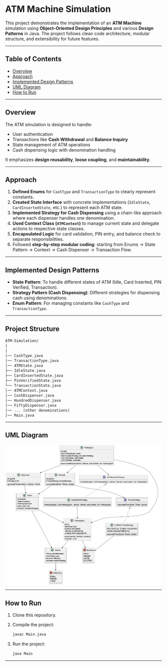 # ATM Machine Simulation

This project demonstrates the implementation of an **ATM Machine** simulation using **Object-Oriented Design Principles** and various **Design Patterns** in Java. The project follows clean code architecture, modular structure, and extensibility for future features.

---

## Table of Contents

* [Overview](#overview)
* [Approach](#approach)
* [Implemented Design Patterns](#implemented-design-patterns)
* [UML Diagram](#uml-diagram)
* [How to Run](#how-to-run)

---

## Overview

The ATM simulation is designed to handle:

* User authentication
* Transactions like **Cash Withdrawal** and **Balance Inquiry**
* State management of ATM operations
* Cash dispensing logic with denomination handling

It emphasizes **design reusability**, **loose coupling**, and **maintainability**.

---

## Approach

1. **Defined Enums** for `CashType` and `TransactionType` to clearly represent constants.
2. **Created State Interface** with concrete implementations (`IdleState`, `CardInsertedState`, etc.) to represent each ATM state.
3. **Implemented Strategy for Cash Dispensing** using a chain-like approach where each dispenser handles one denomination.
4. **Used Context Class (`ATMContext`)** to manage current state and delegate actions to respective state classes.
5. **Encapsulated Logic** for card validation, PIN entry, and balance check to separate responsibilities.
6. Followed **step-by-step modular coding**: starting from Enums → State Pattern → Context → Cash Dispenser → Transaction Flow.

---

## Implemented Design Patterns

* **State Pattern**: To handle different states of ATM (Idle, Card Inserted, PIN Verified, Transaction).
* **Strategy Pattern (Cash Dispensing)**: Different strategies for dispensing cash using denominations.
* **Enum Pattern**: For managing constants like `CashType` and `TransactionType`.

---

## Project Structure

```
ATM-Simulation/
│
|
|── CashType.java
│── TransactionType.java
│── ATMState.java
├── IdleState.java
├── CardInsertedState.java
├── PinVerifiedState.java
└── TransactionState.java
│── ATMContext.java
│── CashDispenser.java
│── HundredDispenser.java
│── FiftyDispenser.java
│── ... (other denominations)
│── Main.java
```

---

## UML Diagram

![ATM UML Diagram](uml.jpeg)

---

## How to Run

1. Clone this repository.
2. Compile the project:

   ```bash
   javac Main.java
   ```
3. Run the project:

   ```bash
   java Main
   ```

---

